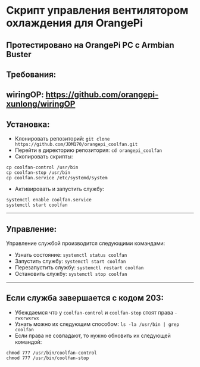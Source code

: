 # Скрипт управления вентилятором охлаждения для OrangePi
Протестировано на OrangePi PC с Armbian Buster
---
## Требования:
wiringOP: <https://github.com/orangepi-xunlong/wiringOP>
---
## Установка:
- Клонировать репозиторий:
```git clone https://github.com/JDM170/orangepi_coolfan.git```
- Перейти в директорию репозитория:
```cd orangepi_coolfan```
- Скопировать скрипты:
```
cp coolfan-control /usr/bin
cp coolfan-stop /usr/bin
cp coolfan.service /etc/systemd/system
```
- Активировать и запустить службу:
```
systemctl enable coolfan.service
systemctl start coolfan
```
---
## Управление:
Управление службой производится следующими командами:
- Узнать состояние: ```systemctl status coolfan```
- Запустить службу: ```systemctl start coolfan```
- Перезапустить службу: ```systemctl restart coolfan```
- Остановить службу: ```systemctl stop coolfan```
---
## Если служба завершается с кодом 203:
- Убеждаемся что у ```coolfan-control``` и ```coolfan-stop``` стоят права ```-rwxrwxrwx```
- Узнать можно их следующим способом:
```ls -la /usr/bin | grep coolfan```
- Если права не совпадают, то нужно обновить их следующей командой:
```
chmod 777 /usr/bin/coolfan-control
chmod 777 /usr/bin/coolfan-stop
```
